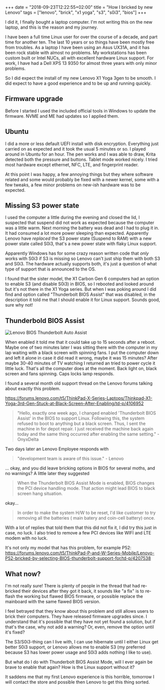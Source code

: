 +++
date = "2018-09-23T12:22:55+02:00"
title = "How I bricked by new Lenovo"
tags = ["lenovo", "brick", "x1 yoga", "s3", "s0i3", "bios"]
+++

I did it, I finally bought a laptop computer. I'm not writing this on the new laptop, and this is the reason and my journey.

I have been a full time Linux user for over the course of a decade, and part time for another ten. The last 10 years or so things have been mostly free from troubles. As a laptop I have been using an Asus UX31A, and it has been rock stable with almost no problems. My workstations has been custom built or Intel NUCs, all with excellent hardware Linux support. For work, I have had a Dell XPS 13 9350 for almost three years with only minor problems.

So I did expect the install of my new Lenovo X1 Yoga 3gen to be smooth. I did expect to have a good experience and to be up and running quickly.

## Firmware upgrade

Before I started I used the included official tools in Windows to update the firmware. NVME and ME had updates so I applied them.

## Ubuntu

I did a more or less default UEFI install with disk encryption. Everything just carried on as expected and it took the usual 5 minutes or so. I played around in Ubuntu for an hour. The pen works and I was able to draw, Krita detected both the pressure and buttons. Tablet mode worked nicely. I tried most hardware except ethernet, NFC, LTE, and fingerprint reader.

At this point I was happy, a few annoying things but they where software related and some would probably be fixed with a newer kernel, some with a few tweaks, a few minor problems on new-ish hardware was to be expected.

## Missing S3 power state

I used the computer a little during the evening and closed the lid, I suspected that suspend did not work as expected because the computer was a little warm. Next morning the battery was dead and I had to plug it in. It had consumed a lot more power sleeping than expected. Apparently Lenovo have *replaced* the S3 power state (Suspend to RAM) with a new power state called S0i3, that's a new power state with flaky Linux support.

Apparently Windows has for some crazy reason written code that *only* works with S0i3 if S3 is missing so Lenovo can't just ship them with both S3 and S0i3. The hardware actually supports both, it's just a question of what type of support that is announced to the OS.

I found that the sister model, the X1 Carbon Gen 6 computers had an option to enable S3 (and disable S0i3) in BIOS, so I rebooted and looked around but it's not there in the X1 Yoga series. But when I was poking around I did find and option called "Thunderbolt BIOS Assist" that was disabled, in the description it told me that I should enable it for Linux support. Sounds good, sure why not!

## Thunderbold BIOS Assist

![Lenovo BIOS Thunderbolt Auto Assist](/images/2018/lenovo_bios_tb_auto_assist.jpg)

When enabled it told me that it could take up to 15 seconds after a reboot. Maybe one of two minutes later I was sitting there with the computer in my lap waiting with a black screen with spinning fans. I put the computer down and left it alone in case it did read it wrong, maybe it was 15 minutes? After maybe 30-40 minutes of TV watching I returned an tried to power cycle it little luck. That's all the computer does at the moment. Back light on, black screen and fans spinning. Caps locks lamp responds.

I found a several month old support thread on the Lenovo forums talking about exactly this problem.

https://forums.lenovo.com/t5/ThinkPad-X-Series-Laptops/Thinkpad-X1-Yoga-3rd-Gen-Stuck-at-Black-Screen-After-Enabling/td-p/4106952

> "Hello, exactly one week ago, I changed enabled 'Thunderbolt BIOS Assist' in the BIOS to support Linux.  Following this, the system refused to boot to anything but a black screen.  Thus, I sent the machine in for depot repair.  I just received the machine back again today and the same thing occurred after enabling the same setting." - OnyxDelta

Two days later an Lenovo Employee responds with

> "development team is aware of this issue." - Lenovo

... okay, and you did leave bricking options in BIOS for several moths, and no warnings? A little later they suggested

> When the Thunderbolt BIOS Assist Mode is enabled, BIOS changes the PCI device handling mode.  That action might lead BIOS to black screen hang situation. 

okay...

> In order to make the system H/W to be reset, I'd like customer to try removing all the batteries ( main batery and coin-cell battery) once.

With a lot of replies that told them that this did not fix it, I did try this just in case, no luck. I also tried to remove a few PCI devices like WIFI and LTE modem with no luck.

It's not only my model that has this problem, for example P52: https://forums.lenovo.com/t5/ThinkPad-P-and-W-Series-Mobile/Lenovo-P52-bricked-by-selecting-BIOS-thunderbolt-support-for/td-p/4207538

## What now?

I'm not really sure! There is plenty of people in the thread that had re-bricked their devices after they got it back, it sounds like "a fix" is to re-flash the working but flawed BIOS firmware, or possible replace the mainboard with the same flawed BIOS version.

I feel betrayed that they know about this problem and still allows users to brick their computers. They have released firmware upgrades since. I understand that it's possible that they have not yet found a solution, but if that's the case, why not add a warning? Or, even, remove the option until it's fixed?

The S3/S0i3-thing can I live with, I can use hibernate until I either Linux get better S0i3 support, or Lenovo allows me to enable S3 (my preferred because S3 has lower power usage and S0i3 adds nothing I like to use).

But what do I do with Thunderbolt BIOS Assist Mode, will I ever again be brave to enable that again? How is the Linux support without it?

It saddens me that my first Lenovo experience is this horrible, tomorrow I will contact the store and possible then Lenovo to get this thing sorted.